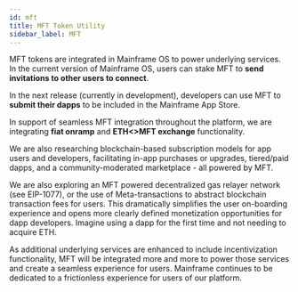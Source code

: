 ```yaml
---
id: mft
title: MFT Token Utility
sidebar_label: MFT
---
```


MFT tokens are integrated in Mainframe OS to power underlying services. In the current version of Mainframe OS, users can stake MFT to **send invitations to other users to connect**.

In the next release (currently in development), developers can use MFT to **submit their dapps** to be included in the Mainframe App Store.

In support of seamless MFT integration throughout the platform, we are integrating **fiat onramp** and **ETH<>MFT exchange** functionality.

We are also researching blockchain-based subscription models for app users and developers, facilitating in-app purchases or upgrades, tiered/paid dapps, and a community-moderated marketplace - all powered by MFT.

We are also exploring an MFT powered decentralized gas relayer network (see EIP-1077), or the use of Meta-transactions to abstract blockchain transaction fees for users.
This dramatically simplifies the user on-boarding experience and opens more clearly defined monetization opportunities for dapp developers. Imagine using a dapp for the first time and not needing to acquire ETH.

As additional underlying services are enhanced to include incentivization functionality, MFT will be integrated more and more to power those services and create a seamless experience for users.
Mainframe continues to be dedicated to a frictionless experience for users of our platform.
